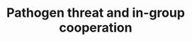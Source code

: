 ---
title: "Pathogen threat and in-group cooperation"
collection: publications
permalink: /publication/imada_mifune_2021.pdf
paperurl: '/files/Imada and Mifune (2021).pdf'
link: 'https://doi.org/10.3389/fpsyg.2021.678188'
citation: '<u>Imada, H.</u>, & *Mifune, N. (2021). Pathogen threat and in-group cooperation. <em>Frontiers in Psychology</em>, 12, 678188. https://doi.org/10.3389/fpsyg.2021.678188'
---